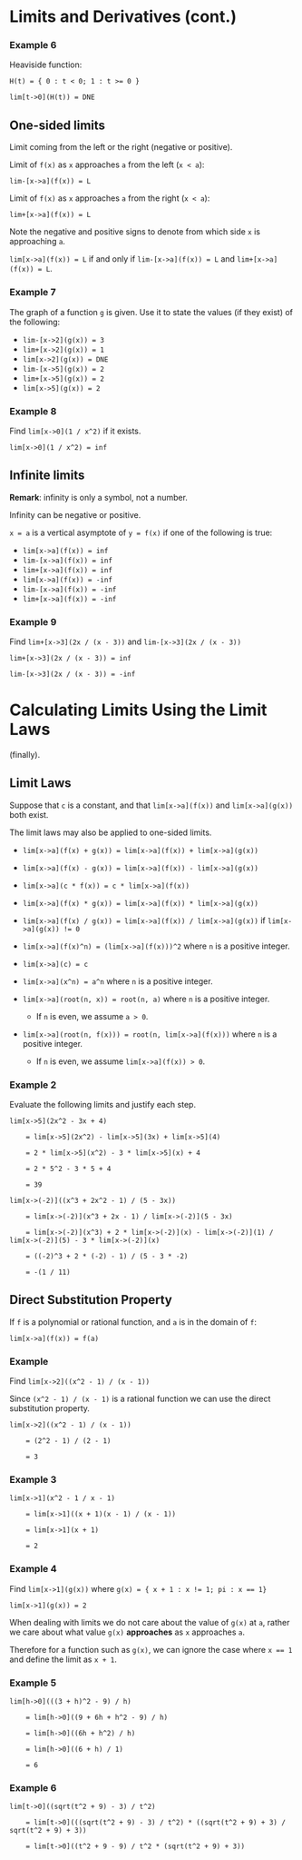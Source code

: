 # Limits and Derivatives (cont.)

### Example 6

Heaviside function:

`H(t) = { 0 : t < 0; 1 : t >= 0 }`

`lim[t->0](H(t)) = DNE`

## One-sided limits

Limit coming from the left or the right (negative or positive).

Limit of `f(x)` as `x` approaches `a` from the left (`x < a`):

`lim-[x->a](f(x)) = L`

Limit of `f(x)` as `x` approaches `a` from the right (`x < a`):

`lim+[x->a](f(x)) = L`

Note the negative and positive signs to denote from which side `x` is approaching `a`.

`lim[x->a](f(x)) = L` if and only if `lim-[x->a](f(x)) = L` and `lim+[x->a](f(x)) = L`.

### Example 7

The graph of a function `g` is given. Use it to state the values (if they exist) of the following:

- `lim-[x->2](g(x)) = 3`
- `lim+[x->2](g(x)) = 1`
- `lim[x->2](g(x)) = DNE`
- `lim-[x->5](g(x)) = 2`
- `lim+[x->5](g(x)) = 2`
- `lim[x->5](g(x)) = 2`

### Example 8

Find `lim[x->0](1 / x^2)` if it exists.

`lim[x->0](1 / x^2) = inf`

## Infinite limits

**Remark**: infinity is only a symbol, not a number.

Infinity can be negative or positive.

`x = a` is a vertical asymptote of `y = f(x)` if one of the following is true:

- `lim[x->a](f(x)) = inf`
- `lim-[x->a](f(x)) = inf`
- `lim+[x->a](f(x)) = inf`
- `lim[x->a](f(x)) = -inf`
- `lim-[x->a](f(x)) = -inf`
- `lim+[x->a](f(x)) = -inf`

### Example 9

Find `lim+[x->3](2x / (x - 3))` and `lim-[x->3](2x / (x - 3))`

`lim+[x->3](2x / (x - 3)) = inf`

`lim-[x->3](2x / (x - 3)) = -inf`

# Calculating Limits Using the Limit Laws

(finally).

## Limit Laws

Suppose that `c` is a constant, and that `lim[x->a](f(x))` and `lim[x->a](g(x))` both exist.

The limit laws may also be applied to one-sided limits.

- `lim[x->a](f(x) + g(x)) = lim[x->a](f(x)) + lim[x->a](g(x))`

- `lim[x->a](f(x) - g(x)) = lim[x->a](f(x)) - lim[x->a](g(x))`

- `lim[x->a](c * f(x)) = c * lim[x->a](f(x))`

- `lim[x->a](f(x) * g(x)) = lim[x->a](f(x)) * lim[x->a](g(x))`

- `lim[x->a](f(x) / g(x)) = lim[x->a](f(x)) / lim[x->a](g(x))` if `lim[x->a](g(x)) != 0`

- `lim[x->a](f(x)^n) = (lim[x->a](f(x)))^2` where `n` is a positive integer.

- `lim[x->a](c) = c`

- `lim[x->a](x^n) = a^n` where `n` is a positive integer.

- `lim[x->a](root(n, x)) = root(n, a)` where `n` is a positive integer.
    - If `n` is even, we assume `a > 0`.

- `lim[x->a](root(n, f(x))) = root(n, lim[x->a](f(x)))` where `n` is a positive integer.
    - If `n` is even, we assume `lim[x->a](f(x)) > 0`.

### Example 2

Evaluate the following limits and justify each step.

```
lim[x->5](2x^2 - 3x + 4)

    = lim[x->5](2x^2) - lim[x->5](3x) + lim[x->5](4)

    = 2 * lim[x->5](x^2) - 3 * lim[x->5](x) + 4

    = 2 * 5^2 - 3 * 5 + 4

    = 39
```

```
lim[x->(-2)]((x^3 + 2x^2 - 1) / (5 - 3x))

    = lim[x->(-2)](x^3 + 2x - 1) / lim[x->(-2)](5 - 3x)

    = lim[x->(-2)](x^3) + 2 * lim[x->(-2)](x) - lim[x->(-2)](1) / lim[x->(-2)](5) - 3 * lim[x->(-2)](x)

    = ((-2)^3 + 2 * (-2) - 1) / (5 - 3 * -2)

    = -(1 / 11)
```

## Direct Substitution Property

If `f` is a polynomial or rational function, and `a` is in the domain of `f`:

`lim[x->a](f(x)) = f(a)`

### Example

Find `lim[x->2]((x^2 - 1) / (x - 1))`

Since `(x^2 - 1) / (x - 1)` is a rational function we can use the direct substitution property.

```
lim[x->2]((x^2 - 1) / (x - 1))

    = (2^2 - 1) / (2 - 1)

    = 3
```

### Example 3

```
lim[x->1](x^2 - 1 / x - 1)

    = lim[x->1]((x + 1)(x - 1) / (x - 1))

    = lim[x->1](x + 1)

    = 2
```

### Example 4

Find `lim[x->1](g(x))` where `g(x) = { x + 1 : x != 1; pi : x == 1}`

`lim[x->1](g(x)) = 2`

When dealing with limits we do not care about the value of `g(x)` at `a`, rather we care about what
value `g(x)` **approaches** as `x` approaches `a`.

Therefore for a function such as `g(x)`, we can ignore the case where `x == 1` and define the limit
as `x + 1`.

### Example 5

```
lim[h->0](((3 + h)^2 - 9) / h)

    = lim[h->0]((9 + 6h + h^2 - 9) / h)

    = lim[h->0]((6h + h^2) / h)

    = lim[h->0]((6 + h) / 1)

    = 6
```

### Example 6

```
lim[t->0]((sqrt(t^2 + 9) - 3) / t^2)

    = lim[t->0](((sqrt(t^2 + 9) - 3) / t^2) * ((sqrt(t^2 + 9) + 3) / sqrt(t^2 + 9) + 3))

    = lim[t->0]((t^2 + 9 - 9) / t^2 * (sqrt(t^2 + 9) + 3))





